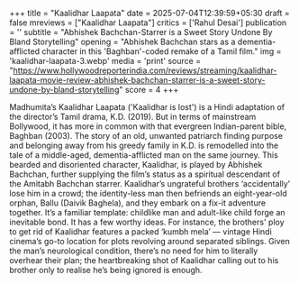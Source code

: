 +++
title = "Kaalidhar Laapata"
date = 2025-07-04T12:39:59+05:30
draft = false
mreviews = ["Kaalidhar Laapata"]
critics = ['Rahul Desai']
publication = ''
subtitle = "Abhishek Bachchan-Starrer is a Sweet Story Undone By Bland Storytelling"
opening = "Abhishek Bachchan stars as a dementia-afflicted character in this 'Baghban'-coded remake of a Tamil film."
img = 'kaalidhar-laapata-3.webp'
media = 'print'
source = "https://www.hollywoodreporterindia.com/reviews/streaming/kaalidhar-laapata-movie-review-abhishek-bachchan-starrer-is-a-sweet-story-undone-by-bland-storytelling"
score = 4
+++

Madhumita’s Kaalidhar Laapata ('Kaalidhar is lost') is a Hindi adaptation of the director’s Tamil drama, K.D. (2019). But in terms of mainstream Bollywood, it has more in common with that evergreen Indian-parent bible, Baghban (2003). The story of an old, unwanted patriarch finding purpose and belonging away from his greedy family in K.D. is remodelled into the tale of a middle-aged, dementia-afflicted man on the same journey. This bearded and disoriented character, Kaalidhar, is played by Abhishek Bachchan, further supplying the film’s status as a spiritual descendant of the Amitabh Bachchan starrer. Kaalidhar’s ungrateful brothers ‘accidentally’ lose him in a crowd; the identity-less man then befriends an eight-year-old orphan, Ballu (Daivik Baghela), and they embark on a fix-it adventure together. It’s a familiar template: childlike man and adult-like child forge an inevitable bond. It has a few worthy ideas. For instance, the brothers' ploy to get rid of Kaalidhar features a packed ‘kumbh mela’ — vintage Hindi cinema’s go-to location for plots revolving around separated siblings. Given the man’s neurological condition, there’s no need for him to literally overhear their plan; the heartbreaking shot of Kaalidhar calling out to his brother only to realise he’s being ignored is enough.
